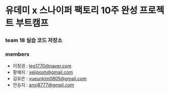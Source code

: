 # 유데미 x 스나이퍼 팩토리 10주 완성 프로젝트 부트캠프
### team 18 실습 코드 저장소
### members
- 이정권 : leg1770@naver.com
- 황예지 : yejipooh@gmail.com
- 김유은 : yueunkim0605@gmail.com
- 안승지 : ansj8777@gmail.com

